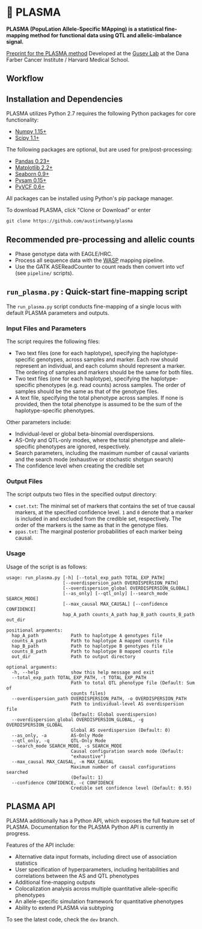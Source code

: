 # :crystal_ball: PLASMA

**PLASMA (PopuLation Allele-Specific MApping) is a statistical fine-mapping method for functional data using QTL and allelic-imbalance signal.**

[Preprint for the PLASMA method](https://www.biorxiv.org/content/10.1101/650242v1)
Developed at the [Gusev Lab](http://gusevlab.org/) at the Dana Farber Cancer Institute / Harvard Medical School.

## Workflow

## Installation and Dependencies

PLASMA utilizes Python 2.7 requires the following Python packages for core functionality:
* [Numpy 1.15+](https://scipy.org/install.html)
* [Scipy 1.1+](https://scipy.org/install.html)

The following packages are optional, but are used for pre/post-processing:
* [Pandas 0.23+](https://pandas.pydata.org/pandas-docs/stable/install.html)
* [Matplotlib 2.2+](https://matplotlib.org/users/installing.html)
* [Seaborn 0.9+](https://seaborn.pydata.org/installing.html)
* [Pysam 0.15+](https://pysam.readthedocs.io/en/latest/installation.html)
* [PyVCF 0.6+](https://pyvcf.readthedocs.io/en/latest/INTRO.html)

All packages can be installed using Python's pip package manager.

To download PLASMA, click "Clone or Download" or enter
```
git clone https://github.com/austintwang/plasma
```

## Recommended pre-processing and allelic counts

* Phase genotype data with EAGLE/HRC.
* Process all sequence data with the [WASP](https://github.com/bmvdgeijn/WASP) mapping pipeline.
* Use the GATK ASEReadCounter to count reads then convert into vcf (see `pipeline/` scripts).

## `run_plasma.py` : Quick-start fine-mapping script

The `run_plasma.py` script conducts fine-mapping of a single locus with default PLASMA parameters and outputs.

### Input Files and Parameters
The script requires the following files:
* Two text files (one for each haplotype), specifying the haplotype-specific genotypes, across samples and marker. Each row should represent an individual, and each column should represent a marker. The ordering of samples and markers should be the same for both files.
* Two text files (one for each haplotype), specifying the haplotype-specific phenotypes (e.g. read counts) across samples. The order of samples should be the same as that of the genotype files.
* A text file, specifying the total phenotype across samples. If none is provided, then the total phenotype is assumed to be the sum of the haplotype-specific phenotypes.

Other parameters include:
* Individual-level or global beta-binomial overdispersions.
* AS-Only and QTL-only modes, where the total phenotype and allele-specific phenotypes are ignored, respectively.
* Search parameters, including the maximum number of causal variants and the search mode (exhaustive or stochastic shotgun search)
* The confidence level when creating the credible set

### Output Files
The script outputs two files in the specified output directory:
* `cset.txt`: The minimal set of markers that contains the set of true causal markers, at the specified confidence level. `1` and `0` denote that a marker is included in and excluded from the credible set, respectively. The order of the markers is the same as that in the genotype files.
* `ppas.txt`: The marginal posterior probabilities of each marker being causal.

### Usage
Usage of the script is as follows:
```
usage: run_plasma.py [-h] [--total_exp_path TOTAL_EXP_PATH]
                     [--overdispersion_path OVERDISPERSION_PATH]
                     [--overdispersion_global OVERDISPERSION_GLOBAL]
                     [--as_only] [--qtl_only] [--search_mode SEARCH_MODE]
                     [--max_causal MAX_CAUSAL] [--confidence CONFIDENCE]
                     hap_A_path counts_A_path hap_B_path counts_B_path out_dir

positional arguments:
  hap_A_path            Path to haplotype A genotypes file
  counts_A_path         Path to haplotype A mapped counts file
  hap_B_path            Path to haplotype B genotypes file
  counts_B_path         Path to haplotype B mapped counts file
  out_dir               Path to output directory

optional arguments:
  -h, --help            show this help message and exit
  --total_exp_path TOTAL_EXP_PATH, -t TOTAL_EXP_PATH
                        Path to total QTL phenotype file (Default: Sum of
                        counts files)
  --overdispersion_path OVERDISPERSION_PATH, -o OVERDISPERSION_PATH
                        Path to individual-level AS overdispersion file
                        (Default: Global overdispersion)
  --overdispersion_global OVERDISPERSION_GLOBAL, -g OVERDISPERSION_GLOBAL
                        Global AS overdispersion (Default: 0)
  --as_only, -a         AS-Only Mode
  --qtl_only, -q        QTL-Only Mode
  --search_mode SEARCH_MODE, -s SEARCH_MODE
                        Causal configuration search mode (Default:
                        "exhaustive")
  --max_causal MAX_CAUSAL, -m MAX_CAUSAL
                        Maximum number of causal configurations searched
                        (Default: 1)
  --confidence CONFIDENCE, -c CONFIDENCE
                        Credible set confidence level (Default: 0.95)

```

## PLASMA API

PLASMA additionally has a Python API, which exposes the full feature set of PLASMA. Documentation for the PLASMA Python API is currently in progress. 

Features of the API include:
* Alternative data input formats, including direct use of association statistics
* User specification of hyperparameters, including heritabilities and correlations between the AS and QTL phenotypes
* Additional fine-mapping outputs
* Colocalization analysis across multiple quantitative allele-specific phenotypes
* An allele-specific simulation framework for quantitative phenotypes
* Ability to extend PLASMA via subtyping

To see the latest code, check the `dev` branch.
